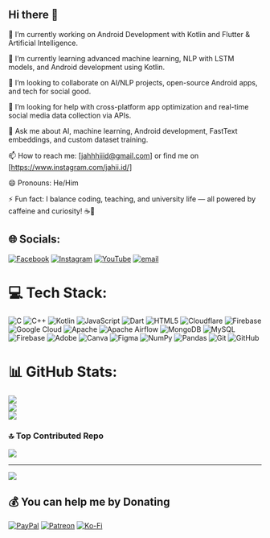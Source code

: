 ## Hi there 👋

🔭 I’m currently working on Android Development with Kotlin and Flutter & Artificial Intelligence.

🌱 I’m currently learning advanced machine learning, NLP with LSTM models, and Android development using Kotlin.

👯 I’m looking to collaborate on AI/NLP projects, open-source Android apps, and tech for social good.

🤔 I’m looking for help with cross-platform app optimization and real-time social media data collection via APIs.

💬 Ask me about AI, machine learning, Android development, FastText embeddings, and custom dataset training.

📫 How to reach me: [jahhhiiid@gmail.com] or find me on [https://www.instagram.com/jahii.id/]

😄 Pronouns: He/Him

⚡ Fun fact: I balance coding, teaching, and university life — all powered by caffeine and curiosity! ☕🚀



## 🌐 Socials:
[![Facebook](https://img.shields.io/badge/Facebook-%231877F2.svg?logo=Facebook&logoColor=white)](https://facebook.com/JahidNshakil) [![Instagram](https://img.shields.io/badge/Instagram-%23E4405F.svg?logo=Instagram&logoColor=white)](https://instagram.com/jahii.id) [![YouTube](https://img.shields.io/badge/YouTube-%23FF0000.svg?logo=YouTube&logoColor=white)](https://youtube.com/@JahidShakil) [![email](https://img.shields.io/badge/Email-D14836?logo=gmail&logoColor=white)](mailto:jahhhiiid@gmail.com) 

# 💻 Tech Stack:
![C](https://img.shields.io/badge/c-%2300599C.svg?style=for-the-badge&logo=c&logoColor=white) ![C++](https://img.shields.io/badge/c++-%2300599C.svg?style=for-the-badge&logo=c%2B%2B&logoColor=white) ![Kotlin](https://img.shields.io/badge/kotlin-%237F52FF.svg?style=for-the-badge&logo=kotlin&logoColor=white) ![JavaScript](https://img.shields.io/badge/javascript-%23323330.svg?style=for-the-badge&logo=javascript&logoColor=%23F7DF1E) ![Dart](https://img.shields.io/badge/dart-%230175C2.svg?style=for-the-badge&logo=dart&logoColor=white) ![HTML5](https://img.shields.io/badge/html5-%23E34F26.svg?style=for-the-badge&logo=html5&logoColor=white) ![Cloudflare](https://img.shields.io/badge/Cloudflare-F38020?style=for-the-badge&logo=Cloudflare&logoColor=white) ![Firebase](https://img.shields.io/badge/firebase-%23039BE5.svg?style=for-the-badge&logo=firebase) ![Google Cloud](https://img.shields.io/badge/GoogleCloud-%234285F4.svg?style=for-the-badge&logo=google-cloud&logoColor=white) ![Apache](https://img.shields.io/badge/apache-%23D42029.svg?style=for-the-badge&logo=apache&logoColor=white) ![Apache Airflow](https://img.shields.io/badge/Apache%20Airflow-017CEE?style=for-the-badge&logo=Apache%20Airflow&logoColor=white) ![MongoDB](https://img.shields.io/badge/MongoDB-%234ea94b.svg?style=for-the-badge&logo=mongodb&logoColor=white) ![MySQL](https://img.shields.io/badge/mysql-4479A1.svg?style=for-the-badge&logo=mysql&logoColor=white) ![Firebase](https://img.shields.io/badge/firebase-a08021?style=for-the-badge&logo=firebase&logoColor=ffcd34) ![Adobe](https://img.shields.io/badge/adobe-%23FF0000.svg?style=for-the-badge&logo=adobe&logoColor=white) ![Canva](https://img.shields.io/badge/Canva-%2300C4CC.svg?style=for-the-badge&logo=Canva&logoColor=white) ![Figma](https://img.shields.io/badge/figma-%23F24E1E.svg?style=for-the-badge&logo=figma&logoColor=white) ![NumPy](https://img.shields.io/badge/numpy-%23013243.svg?style=for-the-badge&logo=numpy&logoColor=white) ![Pandas](https://img.shields.io/badge/pandas-%23150458.svg?style=for-the-badge&logo=pandas&logoColor=white) ![Git](https://img.shields.io/badge/git-%23F05033.svg?style=for-the-badge&logo=git&logoColor=white) ![GitHub](https://img.shields.io/badge/github-%23121011.svg?style=for-the-badge&logo=github&logoColor=white)
# 📊 GitHub Stats:
![](https://github-readme-stats.vercel.app/api?username=Jahiiid&theme=dracula&hide_border=false&include_all_commits=false&count_private=false)<br/>
![](https://nirzak-streak-stats.vercel.app/?user=Jahiiid&theme=dracula&hide_border=false)<br/>
![](https://github-readme-stats.vercel.app/api/top-langs/?username=Jahiiid&theme=dracula&hide_border=false&include_all_commits=false&count_private=false&layout=compact)

### 🔝 Top Contributed Repo
![](https://github-contributor-stats.vercel.app/api?username=Jahiiid&limit=5&theme=dark&combine_all_yearly_contributions=true)

---
[![](https://visitcount.itsvg.in/api?id=Jahiiid&icon=0&color=0)](https://visitcount.itsvg.in)

  ## 💰 You can help me by Donating
  [![PayPal](https://img.shields.io/badge/PayPal-00457C?style=for-the-badge&logo=paypal&logoColor=white)](https://paypal.me/jahidshakil ) [![Patreon](https://img.shields.io/badge/Patreon-F96854?style=for-the-badge&logo=patreon&logoColor=white)](https://patreon.com/jahiiid) [![Ko-Fi](https://img.shields.io/badge/Ko--fi-F16061?style=for-the-badge&logo=ko-fi&logoColor=white)](https://ko-fi.com/jahiiid) 

  
<!-- Proudly created with GPRM ( https://gprm.itsvg.in ) -->
